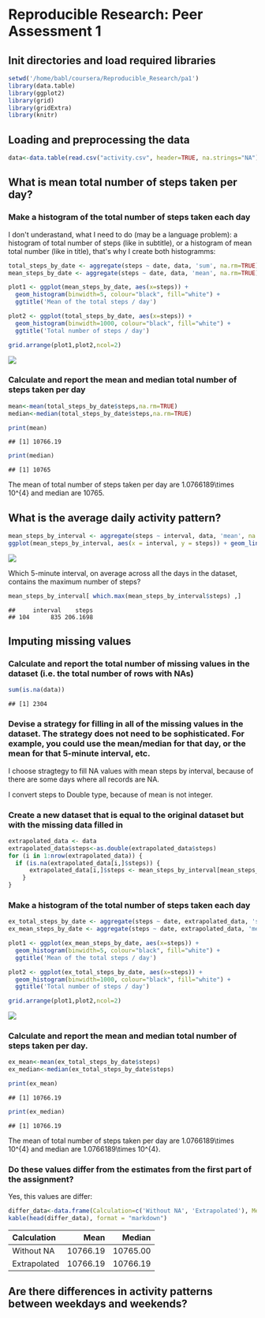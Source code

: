 # Reproducible Research: Peer Assessment 1

## Init directories and load required libraries


```r
setwd('/home/babl/coursera/Reproducible_Research/pa1')
library(data.table)
library(ggplot2)
library(grid)
library(gridExtra)
library(knitr)
```

## Loading and preprocessing the data


```r
data<-data.table(read.csv("activity.csv", header=TRUE, na.strings="NA"))
```

## What is mean total number of steps taken per day?

### Make a histogram of the total number of steps taken each day

I don't underastand, what I need to do (may be a language problem): a histogram of total number of steps (like in subtitle), or a histogram of mean total number (like in title), that's why I create both histogramms:


```r
total_steps_by_date <- aggregate(steps ~ date, data, 'sum', na.rm=TRUE)
mean_steps_by_date <- aggregate(steps ~ date, data, 'mean', na.rm=TRUE)

plot1 <- ggplot(mean_steps_by_date, aes(x=steps)) +
  geom_histogram(binwidth=5, colour="black", fill="white") +
  ggtitle('Mean of the total steps / day')

plot2 <- ggplot(total_steps_by_date, aes(x=steps)) +
  geom_histogram(binwidth=1000, colour="black", fill="white") +
  ggtitle('Total number of steps / day')

grid.arrange(plot1,plot2,ncol=2)
```

![](PA1_template_files/figure-html/unnamed-chunk-3-1.png) 

### Calculate and report the mean and median total number of steps taken per day


```r
mean<-mean(total_steps_by_date$steps,na.rm=TRUE)
median<-median(total_steps_by_date$steps,na.rm=TRUE)
```

```r
print(mean)
```

```
## [1] 10766.19
```

```r
print(median)
```

```
## [1] 10765
```

The mean of total number of steps taken per day are 1.0766189\times 10^{4} and median are 10765.

## What is the average daily activity pattern?


```r
mean_steps_by_interval <- aggregate(steps ~ interval, data, 'mean', na.rm=TRUE)
ggplot(mean_steps_by_interval, aes(x = interval, y = steps)) + geom_line()
```

![](PA1_template_files/figure-html/unnamed-chunk-7-1.png) 

Which 5-minute interval, on average across all the days in the dataset, contains the maximum number of steps?


```r
mean_steps_by_interval[ which.max(mean_steps_by_interval$steps) ,]
```

```
##     interval    steps
## 104      835 206.1698
```

## Imputing missing values

### Calculate and report the total number of missing values in the dataset (i.e. the total number of rows with NAs)


```r
sum(is.na(data))
```

```
## [1] 2304
```

### Devise a strategy for filling in all of the missing values in the dataset. The strategy does not need to be sophisticated. For example, you could use the mean/median for that day, or the mean for that 5-minute interval, etc.

I choose stragtegy to fill NA values with mean steps by interval, because of there are some days where all records are NA.

I convert steps to Double type, because of mean is not integer.

### Create a new dataset that is equal to the original dataset but with the missing data filled in


```r
extrapolated_data <- data
extrapolated_data$steps<-as.double(extrapolated_data$steps)
for (i in 1:nrow(extrapolated_data)) {
  if (is.na(extrapolated_data[i,]$steps)) {
      extrapolated_data[i,]$steps <- mean_steps_by_interval[mean_steps_by_interval$interval==extrapolated_data[i,]$interval,]$steps
    }
}
```

### Make a histogram of the total number of steps taken each day


```r
ex_total_steps_by_date <- aggregate(steps ~ date, extrapolated_data, 'sum')
ex_mean_steps_by_date <- aggregate(steps ~ date, extrapolated_data, 'mean')

plot1 <- ggplot(ex_mean_steps_by_date, aes(x=steps)) +
  geom_histogram(binwidth=5, colour="black", fill="white") +
  ggtitle('Mean of the total steps / day')

plot2 <- ggplot(ex_total_steps_by_date, aes(x=steps)) +
  geom_histogram(binwidth=1000, colour="black", fill="white") +
  ggtitle('Total number of steps / day')

grid.arrange(plot1,plot2,ncol=2)
```

![](PA1_template_files/figure-html/unnamed-chunk-11-1.png) 

### Calculate and report the mean and median total number of steps taken per day.



```r
ex_mean<-mean(ex_total_steps_by_date$steps)
ex_median<-median(ex_total_steps_by_date$steps)
```

```r
print(ex_mean)
```

```
## [1] 10766.19
```

```r
print(ex_median)
```

```
## [1] 10766.19
```

The mean of total number of steps taken per day are 1.0766189\times 10^{4} and median are 1.0766189\times 10^{4}.

### Do these values differ from the estimates from the first part of the assignment?

Yes, this values are differ:


```r
differ_data<-data.frame(Calculation=c('Without NA', 'Extrapolated'), Mean=c(mean, ex_mean), Median=c(median, ex_median))
kable(head(differ_data), format = "markdown")
```



|Calculation  |     Mean|   Median|
|:------------|--------:|--------:|
|Without NA   | 10766.19| 10765.00|
|Extrapolated | 10766.19| 10766.19|


## Are there differences in activity patterns between weekdays and weekends?
